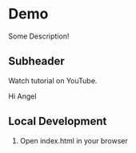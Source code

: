 # Demo

Some Description!

## Subheader

Watch tutorial on YouTube.

Hi Angel

## Local Development

1. Open index.html in your browser